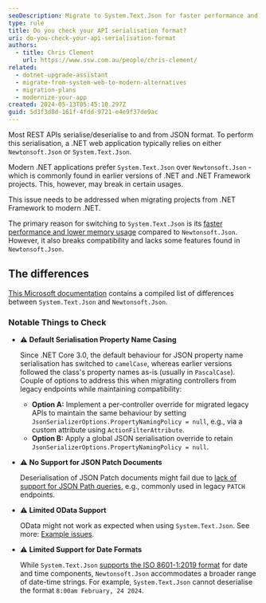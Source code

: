 ```yaml
---
seoDescription: Migrate to System.Text.Json for faster performance and lower memory usage, but check compatibility with Newtonsoft.Json features and default serialisation property name casing.
type: rule
title: Do you check your API serialisation format?
uri: do-you-check-your-api-serialisation-format
authors:
  - title: Chris Clement
    url: https://www.ssw.com.au/people/chris-clement/
related:
  - dotnet-upgrade-assistant
  - migrate-from-system-web-to-modern-alternatives
  - migration-plans
  - modernize-your-app
created: 2024-05-13T05:45:10.297Z
guid: 5d3f3d8d-161f-4fdd-9721-e4e9f37de9ac
---
```


Most REST APIs serialise/deserialise to and from JSON format. To perform this serialisation, a .NET web application typically relies on either `Newtonsoft.Json` or `System.Text.Json`.

Modern .NET applications prefer `System.Text.Json` over `Newtonsoft.Json` - which is commonly found in earlier versions of .NET and .NET Framework projects.
This, however, may break in certain usages.

This issue needs to be addressed when migrating projects from .NET Framework to modern .NET.

<!--endintro-->

The primary reason for switching to `System.Text.Json` is its [faster performance and lower memory usage](https://devblogs.microsoft.com/dotnet/the-convenience-of-system-text-json/?WT.mc_id=DT-MVP-33518) compared to `Newtonsoft.Json`. However, it also breaks compatibility and lacks some features found in `Newtonsoft.Json`.

## The differences

[This Microsoft documentation](https://learn.microsoft.com/en-us/dotnet/standard/serialization/system-text-json/migrate-from-newtonsoft?pivots=dotnet-9-0#table-of-differences&WT.mc_id=DT-MVP-33518) contains a compiled list of differences between `System.Text.Json` and `Newtonsoft.Json`.

### Notable Things to Check

* ⚠️ **Default Serialisation Property Name Casing**

  Since .NET Core 3.0, the default behaviour for JSON property name serialisation has switched to `camelCase`, whereas earlier versions followed the class's property names as-is (usually in `PascalCase`).
  Couple of options to address this when migrating controllers from legacy endpoints while maintaining compatibility:

  * **Option A:** Implement a per-controller override for migrated legacy APIs to maintain the same behaviour by setting `JsonSerializerOptions.PropertyNamingPolicy = null`, e.g., via a custom attribute using `ActionFilterAttribute`.
  * **Option B:** Apply a global JSON serialisation override to retain `JsonSerializerOptions.PropertyNamingPolicy = null`.

* ⚠️ **No Support for JSON Patch Documents**

  Deserialisation of JSON Patch documents might fail due to [lack of support for JSON Path queries](https://learn.microsoft.com/en-us/dotnet/standard/serialization/system-text-json/migrate-from-newtonsoft?pivots=dotnet-9-0#json-path-queries-not-supported&WT.mc_id=DT-MVP-33518), e.g., commonly used in legacy `PATCH` endpoints.

* ⚠️ **Limited OData Support**

  OData might not work as expected when using `System.Text.Json`. See more: [Example issues](https://github.com/OData/AspNetCoreOData/issues/424).

* ⚠️ **Limited Support for Date Formats**

  While `System.Text.Json` [supports the ISO 8601-1:2019 format](https://learn.microsoft.com/en-us/dotnet/standard/datetime/system-text-json-support#the-extended-iso-8601-12019-profile-in-systemtextjson?WT.mc_id=DT-MVP-33518) for date and time components, `Newtonsoft.Json` accommodates a broader range of date-time strings. For example, `System.Text.Json` cannot deserialise the format `8:00am February, 24 2024`.
